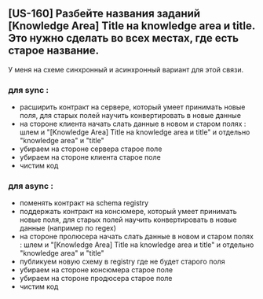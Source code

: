 ## [US-160] Разбейте названия заданий [Knowledge Area] Title на knowledge area и title. Это нужно сделать во всех местах, где есть старое название.

У меня на схеме синхронный и асинхронный вариант для этой связи. 

### для sync :
- расширить контракт на сервере, который умеет принимать новые поля, для старых полей научить конвертировать в новые данные
- на стороне клиента начать слать данные в новом и старом полях : шлем и  "[Knowledge Area] Title на knowledge area и title" и отдельно "knowledge area" и "title"
- убираем на стороне сервера старое поле
- убираем на стороне клиента старое поле
- чистим код

### для async :
- поменять контракт на schema registry
- поддержать контракт на консюмере, который умеет принимать новые поля, для старых полей научить конвертировать в новые данные (например по regex)
- на стороне пролюсера начать слать данные в новом и старом полях : шлем и  "[Knowledge Area] Title на knowledge area и title" и отдельно "knowledge area" и "title"
- публикуем новую схему в registry где не будет старого поля 
- убираем на стороне консюмера старое поле
- убираем на стороне продюсера старое поле
- чистим код



